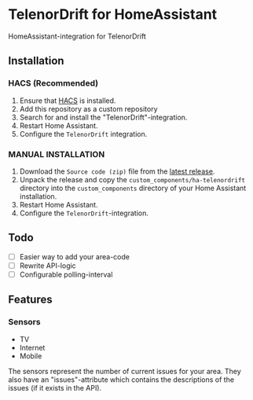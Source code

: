 # TelenorDrift for HomeAssistant

HomeAssistant-integration for TelenorDrift

## Installation

### HACS (Recommended)

1. Ensure that [HACS](https://hacs.xyz/) is installed.
2. Add this repository as a custom repository
3. Search for and install the "TelenorDrift"-integration.
4. Restart Home Assistant.
5. Configure the `TelenorDrift` integration.

### MANUAL INSTALLATION

1. Download the `Source code (zip)` file from the
   [latest release](https://github.com/sindrebroch/ha-telenordrift/releases/latest).
2. Unpack the release and copy the `custom_components/ha-telenordrift` directory
   into the `custom_components` directory of your Home Assistant
   installation.
3. Restart Home Assistant.
4. Configure the `TelenorDrift`-integration.

## Todo
- [ ] Easier way to add your area-code
- [ ] Rewrite API-logic
- [ ] Configurable polling-interval

## Features
### Sensors
- TV
- Internet
- Mobile

The sensors represent the number of current issues for your area. They also have an "issues"-attribute which contains the descriptions of the issues (if it exists in the API).

